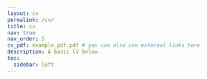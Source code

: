 ```yaml
---
layout: cv
permalink: /cv/
title: cv
nav: true
nav_order: 5
cv_pdf: example_pdf.pdf # you can also use external links here
description: A basic CV below. 
toc:
  sidebar: left
---
```

